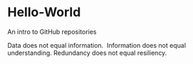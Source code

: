 # Hello-World
An intro to GitHub repositories

Data does not equal information.  Information does not equal understanding. Redundancy does not equal resiliency. 
